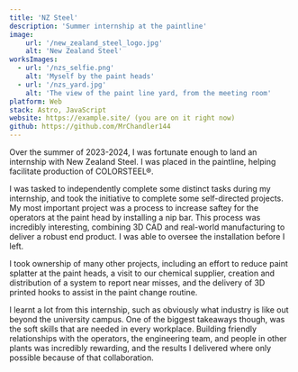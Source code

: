 ```yaml
---
title: 'NZ Steel'
description: 'Summer internship at the paintline'
image:
    url: '/new_zealand_steel_logo.jpg'
    alt: 'New Zealand Steel'
worksImages:
  - url: '/nzs_selfie.png'
    alt: 'Myself by the paint heads'
  - url: '/nzs_yard.jpg'
    alt: 'The view of the paint line yard, from the meeting room'
platform: Web
stack: Astro, JavaScript
website: https://example.site/ (you are on it right now)
github: https://github.com/MrChandler144
---
```


Over the summer of 2023-2024, I was fortunate enough to land an internship with New Zealand Steel. I was placed in the paintline, helping facilitate production of COLORSTEEL®.

I was tasked to independently complete some distinct tasks during my internship, and took the initiative to complete some self-directed projects. My most important project was a process to increase saftey for the operators at the paint head by installing a nip bar. This process was incredibly interesting, combining 3D CAD and real-world manufacturing to deliver a robust end product. I was able to oversee the installation before I left.

I took ownership of many other projects, including an effort to reduce paint splatter at the paint heads, a visit to our chemical supplier, creation and distribution of a system to report near misses, and the delivery of 3D printed hooks to assist in the paint change routine.

I learnt a lot from this internship, such as obviously what industry is like out beyond the university campus. One of the biggest takeaways though, was the soft skills that are needed in every workplace. Building friendly relationships with the operators, the engineering team, and people in other plants was incredibly rewarding, and the results I delivered where only possible because of that collaboration.